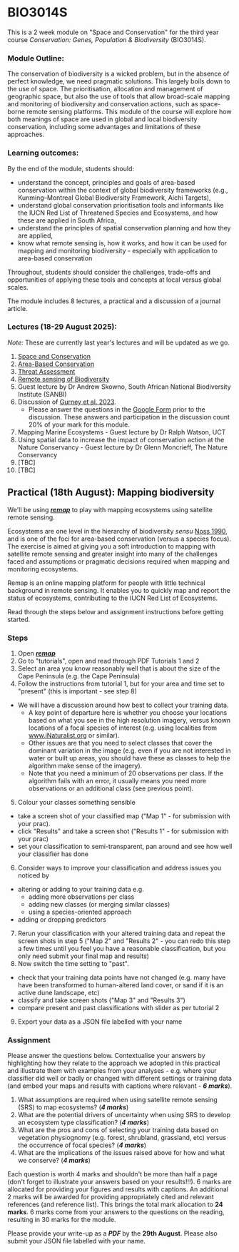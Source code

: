 # BIO3014S

This is a 2 week module on "Space and Conservation" for the third year course _Conservation: Genes, Population & Biodiversity_ (BIO3014S).

### Module Outline:
The conservation of biodiversity is a wicked problem, but in the absence of perfect knowledge, we need pragmatic solutions. This largely boils down to the use of space. The prioritisation, allocation and management of geographic space, but also the use of tools that allow broad-scale mapping and monitoring of biodiversity and conservation actions, such as space-borne remote sensing platforms. This module of the course will explore how both meanings of space are used in global and local biodiversity conservation, including some advantages and limitations of these approaches.

### Learning outcomes:

By the end of the module, students should:

-  understand the concept, principles and goals of area-based conservation within the context of global biodiversity frameworks (e.g., Kunming–Montreal Global Biodiversity Framework, Aichi Targets),
- understand global conservation prioritisation tools and informants like the IUCN Red List of Threatened Species and Ecosystems, and how these are applied in South Africa,
- understand the principles of spatial conservation planning and how they are applied,
- know what remote sensing is, how it works, and how it can be used for mapping and monitoring biodiversity - especially with application to area-based conservation

Throughout, students should consider the challenges, trade-offs and opportunities of applying these tools and concepts at local versus global scales.

The module includes 8 lectures, a practical and a discussion of a journal article.

### Lectures (18-29 August 2025):

_Note:_ These are currently last year's lectures and will be updated as we go.

1. [Space and Conservation](1_SpaceConservation1)
2. [Area-Based Conservation](2_AreaBasedConservation)
3. [Threat Assessment](3_ThreatAssessments)
4. [Remote sensing of Biodiversity](4_RemoteSensingBio)
5. Guest lecture by Dr Andrew Skowno, South African National Biodiversity Institute (SANBI)
6. Discussion of [Gurney et al. 2023](https://doi.org/10.1016/j.oneear.2023.01.012). 
    - Please answer the questions in the [Google Form](https://forms.gle/PtAA4HzWHoLKG1R37) prior to the discussion. These answers and participation in the discussion count 20% of your mark for this module.
7. Mapping Marine Ecosystems - Guest lecture by Dr Ralph Watson, UCT
8. Using spatial data to increase the impact of conservation action at the Nature Conservancy - Guest lecture by Dr Glenn Moncrieff, The Nature Conservancy
9. [TBC]
10. [TBC]

## Practical (18th August): Mapping biodiversity

We'll be using [***remap***](https://remap-app.org/) to play with mapping ecosystems using satellite remote sensing.

Ecosystems are one level in the hierarchy of biodiversity _sensu_ [Noss 1990](https://doi.org/10.1111/j.1523-1739.1990.tb00309.x), and is one of the foci for area-based conservation (versus a species focus). The exercise is aimed at giving you a soft introduction to mapping with satellite remote sensing and greater insight into many of the challenges faced and assumptions or pragmatic decisions required when mapping and monitoring ecosystems.

Remap is an online mapping platform for people with little technical background in remote sensing. It enables you to quickly map and report the status of ecosystems, contributing to the IUCN Red List of Ecosystems.

Read through the steps below and assignment instructions before getting started.

### Steps

1. Open [***remap***](https://remap-app.org/)
2. Go to "tutorials", open and read through PDF Tutorials 1 and 2
3. Select an area you know reasonably well that is about the size of the Cape Peninsula (e.g. the Cape Peninsula)
4. Follow the instructions from tutorial 1, but for your area and time set to "present" (this is important - see step 8)
  - We will have a discussion around how best to collect your training data. 
      - A key point of departure here is whether you choose your locations based on what you see in the high resolution imagery, versus known locations of a focal species of interest (e.g. using localities from www.iNaturalist.org or similar).
      - Other issues are that you need to select classes that cover the dominant variation in the image (e.g. even if you are not interested in water or built up areas, you should have these as classes to help the algorithm make sense of the imagery).
      - Note that you need a minimum of 20 observations per class. If the algorithm fails with an error, it usually means you need more observations or an additional class (see previous point).
5. Colour your classes something sensible 
 - take a screen shot of your classified map ("Map 1" - for submission with your prac).
 - click "Results" and take a screen shot ("Results 1" - for submission with your prac)
 - set your classification to semi-transparent, pan around and see how well your classifier has done
6. Consider ways to improve your classification and address issues you noticed by 
  - altering or adding to your training data e.g. 
      - adding more observations per class
      - adding new classes (or merging similar classes)
      - using a species-oriented approach
  - adding or dropping predictors
7. Rerun your classification with your altered training data and repeat the screen shots in step 5 ("Map 2" and "Results 2" - you can redo this step a few times until you feel you have a reasonable classification, but you only need submit your final map and results)
8. Now switch the time setting to "past". 
  - check that your training data points have not changed (e.g. many have have been transformed to human-altered land cover, or sand if it is an active dune landscape, etc) 
  - classify and take screen shots ("Map 3" and "Results 3")
  - compare present and past classifications with slider as per tutorial 2
9. Export your data as a JSON file labelled with your name



### Assignment

Please answer the questions below. Contextualise your answers by highlighting how they relate to the approach we adopted in this practical and illustrate them with examples from your analyses - e.g. where your classifier did well or badly or changed with different settings or training data (and embed your maps and results with captions where relevant - _**6 marks**_). 

1. What assumptions are required when using satellite remote sensing (SRS) to map ecosystems? (_**4 marks**_)
2. What are the potential drivers of uncertainty when using SRS to develop an ecosystem type classification? (_**4 marks**_)
3. What are the pros and cons of selecting your training data based on vegetation physiognomy (e.g. forest, shrubland, grassland, etc) versus the occurrence of focal species?  (_**4 marks**_)
4. What are the implications of the issues raised above for how and what we conserve?  (_**4 marks**_)

Each question is worth 4 marks and shouldn't be more than half a page (don't forget to illustrate your answers based on your results!!!). 6 marks are allocated for providing your figures and results with captions. An additional 2 marks will be awarded for providing appropriately cited and relevant references (and reference list). This brings the total mark allocation to **24 marks**. 6 marks come from your answers to the questions on the reading, resulting in 30 marks for the module.

Please provide your write-up as a ***PDF*** by the **29th August**. Please also submit your JSON file labelled with your name.
